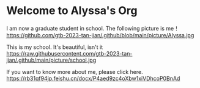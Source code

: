 # Welcome to Alyssa's Org
I am now a graduate student in school. The following picture is me！
https://github.com/gtb-2023-tan-jian/.github/blob/main/picture/Alyssa.jpg

This is my school.
It's beautiful, isn't it
https://raw.githubusercontent.com/gtb-2023-tan-jian/.github/main/picture/school.jpg

If you want to know more about me, please click here.
https://rb31qf94jp.feishu.cn/docx/P4aed9zc4oXbw1xiVDhcoP0BnAd